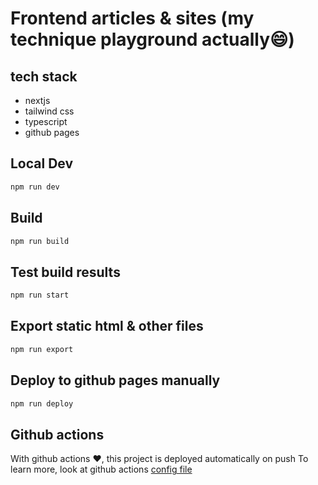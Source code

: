 # Frontend articles & sites (my technique playground actually😄)
## tech stack
  - nextjs
  - tailwind css
  - typescript
  - github pages
## Local Dev

```bash
npm run dev
```

## Build

```bash
npm run build
```

## Test build results

```bash
npm run start
```

## Export static html & other files

```bash
npm run export
```

## Deploy to github pages manually

```bash
npm run deploy
```

## Github actions
With github actions ❤, this project is deployed automatically on push
To learn more, look at github actions [config file](./.github/workflows/main.yml)



